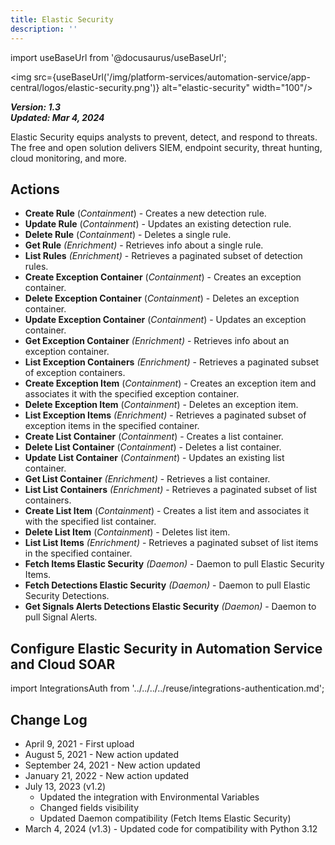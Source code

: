 ```yaml
---
title: Elastic Security
description: ''
---
```


import useBaseUrl from '@docusaurus/useBaseUrl';

<img src={useBaseUrl('/img/platform-services/automation-service/app-central/logos/elastic-security.png')} alt="elastic-security" width="100"/>

***Version: 1.3  
Updated: Mar 4, 2024***

Elastic Security equips analysts to prevent, detect, and respond to threats. The free and open solution delivers SIEM, endpoint security, threat hunting, cloud monitoring, and more.

## Actions

* **Create Rule** (*Containment*) - Creates a new detection rule.
* **Update Rule** (*Containment*) - Updates an existing detection rule.
* **Delete Rule** (*Containment*) - Deletes a single rule.
* **Get Rule** *(Enrichment)* - Retrieves info about a single rule.
* **List Rules** *(Enrichment)* - Retrieves a paginated subset of detection rules.
* **Create Exception Container** (*Containment*) - Creates an exception container.
* **Delete Exception Container** (*Containment*) - Deletes an exception container.
* **Update Exception Container** (*Containment*) - Updates an exception container.
* **Get Exception Container** *(Enrichment)* - Retrieves info about an exception container.
* **List Exception Containers** *(Enrichment)* - Retrieves a paginated subset of exception containers.
* **Create Exception Item** (*Containment*) - Creates an exception item and associates it with the specified exception container.
* **Delete Exception Item** (*Containment*) - Deletes an exception item.
* **List Exception Items** *(Enrichment)* - Retrieves a paginated subset of exception items in the specified container.
* **Create List Container** (*Containment*) - Creates a list container.
* **Delete List Container** (*Containment*) - Deletes a list container.
* **Update List Container** (*Containment*) - Updates an existing list container.
* **Get List Container** *(Enrichment)* - Retrieves a list container.
* **List List Containers** *(Enrichment)* - Retrieves a paginated subset of list containers.
* **Create List Item** (*Containment*) - Creates a list item and associates it with the specified list container.
* **Delete List Item** (*Containment*) - Deletes list item.
* **List List Items** *(Enrichment)* - Retrieves a paginated subset of list items in the specified container.
* **Fetch Items Elastic Security** *(Daemon)* - Daemon to pull Elastic Security Items.
* **Fetch Detections Elastic Security** *(Daemon)* - Daemon to pull Elastic Security Detections.
* **Get Signals Alerts Detections Elastic Security** *(Daemon)* - Daemon to pull Signal Alerts.

## Configure Elastic Security in Automation Service and Cloud SOAR

import IntegrationsAuth from '../../../../reuse/integrations-authentication.md';

<IntegrationsAuth/>

## Change Log

* April 9, 2021 - First upload
* August 5, 2021 - New action updated
* September 24, 2021 - New action updated
* January 21, 2022 - New action updated
* July 13, 2023 (v1.2)
    + Updated the integration with Environmental Variables
    + Changed fields visibility
    + Updated Daemon compatibility (Fetch Items Elastic Security)
* March 4, 2024 (v1.3) - Updated code for compatibility with Python 3.12
